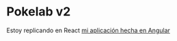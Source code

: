 # Pokelab v2

Estoy replicando en React [mi aplicación hecha en Angular](https://github.com/miguel-hv/poke-lab/blob/main/src/app/app.component.ts)